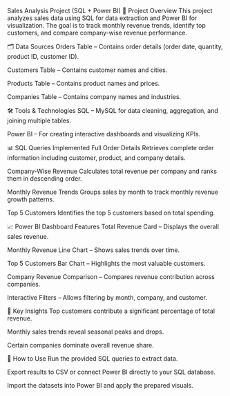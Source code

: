 Sales Analysis Project (SQL + Power BI)
📌 Project Overview
This project analyzes sales data using SQL for data extraction and Power BI for visualization.
The goal is to track monthly revenue trends, identify top customers, and compare company-wise revenue performance.

🗂 Data Sources
Orders Table – Contains order details (order date, quantity, product ID, customer ID).

Customers Table – Contains customer names and cities.

Products Table – Contains product names and prices.

Companies Table – Contains company names and industries.

🛠 Tools & Technologies
SQL – MySQL for data cleaning, aggregation, and joining multiple tables.

Power BI – For creating interactive dashboards and visualizing KPIs.

📊 SQL Queries Implemented
Full Order Details
Retrieves complete order information including customer, product, and company details.

Company-Wise Revenue
Calculates total revenue per company and ranks them in descending order.

Monthly Revenue Trends
Groups sales by month to track monthly revenue growth patterns.

Top 5 Customers
Identifies the top 5 customers based on total spending.

📈 Power BI Dashboard Features
Total Revenue Card – Displays the overall sales revenue.

Monthly Revenue Line Chart – Shows sales trends over time.

Top 5 Customers Bar Chart – Highlights the most valuable customers.

Company Revenue Comparison – Compares revenue contribution across companies.

Interactive Filters – Allows filtering by month, company, and customer.

🚀 Key Insights
Top customers contribute a significant percentage of total revenue.

Monthly sales trends reveal seasonal peaks and drops.

Certain companies dominate overall revenue share.

📂 How to Use
Run the provided SQL queries to extract data.

Export results to CSV or connect Power BI directly to your SQL database.

Import the datasets into Power BI and apply the prepared visuals.
